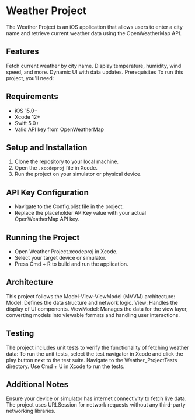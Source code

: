 # Weather Project
The Weather Project is an iOS application that allows users to enter a city name and retrieve current weather data using the OpenWeatherMap API.

## Features
Fetch current weather by city name.
Display temperature, humidity, wind speed, and more.
Dynamic UI with data updates.
Prerequisites
To run this project, you'll need:

## Requirements
- iOS 15.0+
- Xcode 12+
- Swift 5.0+
- Valid API key from OpenWeatherMap


## Setup and Installation
1. Clone the repository to your local machine.
2. Open the `.xcodeproj` file in Xcode.
3. Run the project on your simulator or physical device.

## API Key Configuration
- Navigate to the Config.plist file in the project.
- Replace the placeholder APIKey value with your actual OpenWeatherMap API key.

## Running the Project
- Open Weather Project.xcodeproj in Xcode.
- Select your target device or simulator.
- Press Cmd + R to build and run the application.

## Architecture
This project follows the Model-View-ViewModel (MVVM) architecture:
Model: Defines the data structure and network logic.
View: Handles the display of UI components.
ViewModel: Manages the data for the view layer, converting models into viewable formats and handling user interactions.

## Testing
The project includes unit tests to verify the functionality of fetching weather data:
To run the unit tests, select the test navigator in Xcode and click the play button next to the test suite.
Navigate to the Weather_ProjectTests directory.
Use Cmd + U in Xcode to run the tests.

## Additional Notes
Ensure your device or simulator has internet connectivity to fetch live data.
The project uses URLSession for network requests without any third-party networking libraries.
